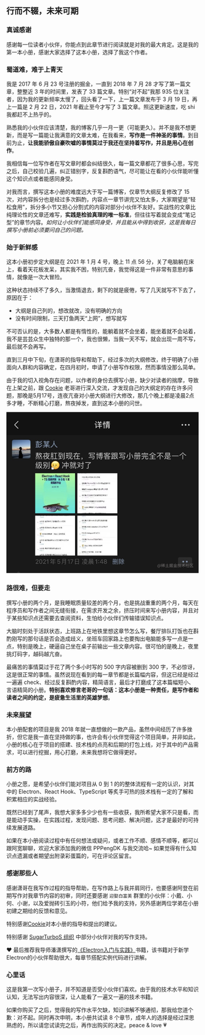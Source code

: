 ## 行而不辍，未来可期

### 真诚感谢

感谢每一位读者小伙伴，你能点到此章节进行阅读就是对我的最大肯定。这是我的第一本小册，感谢大家选择了这本小册，选择了我这个作者。

### 蜀道难，难于上青天

我是 2017 年 6 月 23 号注册的掘金，一直到 2018 年 7 月 28 才写了第一篇文章，整整近 3 年的时间里，发表了 33 篇文章。特别“对不起”我那 935 位关注者，因为我的更新频率太慢了，回头看了一下，上一篇文章发布于 3 月 19 日，再上一篇是 2 月 22 日，2021 年截止至今才写了 3 篇文章。照这更新速度，吃 shi 我都赶不上热乎的。

熟悉我的小伙伴应该清楚，我的博客几乎一月一更（可能更久）。并不是我不想更新，而是写一篇能让我满意的文章太难，在我看来，**写作是一件神圣的事情**。到目前为止，**让我能骄傲自豪吹嘘的事情莫过于我还在坚持着写作，并且是用心在创作**。

我相信每一位写作者在写文章时都会纠结很久，每一篇文章都花了很多心思，写完之后，自己校验几遍，纠正错别字，反复斟酌语气，尽可能让在看的小伙伴能听懂这个知识点或者能感同身受。

对我而言，撰写这本小册的难度远大于写一篇博客，仅章节大纲反复修改了 15 次，对内容拆分也是经过多次斟酌，内容点一章节讲完又怕太多，大家期望是“轻松食用”，拆分多小节又担心分割式的内容对部分小伙伴不友好。实战性的文章比纯理论性的文章还难写，**实践是检验真理的唯一标准**，但往往写着就会变成“笔记型”的章节内容。_如何让小伙伴们能感同身受，并且能从中得到收获，这是我每日撰写小册前必须要问自己的问题。_

### 始于新鲜感

这本小册初步定大纲是在 2021 年 1 月 4 号，晚上 11 点 56 分，关了电脑躺在床上，看着天花板发呆，其实我不困，特别亢奋，我觉得这是一件非常有意思的事情，就像是一次大冒险。

这种状态持续不了多久，当激情退去，剩下的就是疲倦，写了几天就写不下去了，原因在于：

- 大纲是自己列的，想改就改，没有明确的方向
- 没有时间限制，三天打鱼两天“上网”，想写就写

不可否认的是，大多数人都是有惰性的，能躺着就不会坐着，能坐着就不会站着，我不是芸芸众生中独特的那一个，我也很懒，当我一天不写，就会出现一周不写，最后就不会再写。

直到三月中下旬，在潇哥的指导和帮助下，经过多次的大纲修改，终于明确了小册面向人群和内容确定，在四月初时，申请了小册写作权限，然而事情没那么简单。

由于我的切入视角存在问题，以作者的身份去撰写小册，缺少对读者的揣摩，导致在上架之前，跟 [Cookie](https://juejin.cn/user/2717648473821736) 老哥进行深入交流，才发现自己的大纲定的存在许多问题，那晚是5月17号，连夜亢奋对小册大纲进行大修改，那几个晚上都是凌晨2点多才睡，不断精心打磨，熬夜掉发，直到这本小册的问世。

![image.png](./images/8c3cfab5e6f643608ca8f132d0b68bc3~tplv-k3u1fbpfcp-watermark.image.png)

### 路很难，但要走

撰写小册的两个月，是我睡眠质量较差的两个月，也是挑战重重的两个月，每天在程序员和写作者之间无缝衔接，在需求开发之余，挤压时间来写小册内容，并且对于某些知识点还需要去查阅资料，生怕给小伙伴们传输错误知识点。

大脑时刻处于活跃状态，上班路上在地铁里想这章节怎么写，餐厅排队打饭也在斟酌刚写的那句话是否会造成歧义，坐班车回家路上也要掏出电脑能多写一点是一点，特别是晚上，硬逼自己坐在桌子前输出一些文章内容。很可怕的是晚上，夜里挑灯码字，越码越亢奋。

最痛苦的事情莫过于花了两个多小时写的 500 字内容被删到 300 字，不必惊讶，这是很正常的事情。虽然说现在看到的每一章节都是长篇幅内容，但这已经是经过一遍遍 check、经过反复斟酌内容，精简语言，最后才打磨成了这本篇幅短小、言语精简的小册。**特别喜欢修言老哥的一句话：这本小册是一种责任，是写作者和读者之间的约定，是疲惫生活里的英雄梦想**。

### 未来展望

本小册配套的项目是我 2018 年就一直想做的一款产品，虽然中间经历了许多挫折，但它是我一直在坚持做的事，也许会有小伙伴觉得这个项目简单，并非如此，小册的核心在于项目的搭建、技术栈的点亮和后期的打包上线，对于其中的产品需求，可以进行挖掘，用心打磨，未来我想将它做得更好。

### 前方的路

小册之愿，是希望小伙伴们能对项目从 0 到 1 的的整体流程有一定的认识，对其中的 Electron、React Hook、TypeScript 等炙手可热的技术栈有一定的了解和积累相应的实战经验。

既然已经到了尾声，我想大家多多少少也有一些收获，我所希望大家不只是看，而是能动手实操，在实践过程，发现问题、思考问题、解决问题，这才是最好的可持续发展道路。

如果在本小册阅读过程中有任何想法或疑问，或者工作不顺、感情不顺等，都可以跟阿宽聊聊，欢迎大家添加我的微信 PPPengDK 与我交流哈~ 如果觉得有什么知识点遗漏或者期望出附录彩蛋篇的，可在评论区留言。

### 感谢那些人

感谢潇哥在我写作过程的指导帮助，在写作路上与我并肩同行，也要感谢阿登在前期写作对我章节内容的初审，同时还要感谢 `迎娶白富美` 群里的小伙伴：小戴、小何、小谢，以及爱抛砖引玉的小符，他们给予我的支持，另外感谢两位学弟在小册初建之期给的反馈和意见。

特别感谢[Cookie](https://juejin.cn/user/2717648473821736)对本小册的指导和提出的建议。

特别感谢 [SugarTurboS 组织](https://github.com/SugarTurboS) 中部分小伙伴对我的写作支持。

❤ 最后推荐我导师潘潇撰写的[《Electron入门与实践》](http://product.dangdang.com/29380188.html)书籍，该书籍对于新学Electron的小伙伴帮助很大，每章节搭配实例代码进行讲解。

### 心里话

这是我第一次写小册子，并不知道是否受小伙伴们喜欢。由于我的技术水平和知识认知，无法写出内容很深，让人能看了一遍又一遍的技术书籍。

如果你购买了之后，觉得我的写作水平欠缺，知识讲解不够通彻，那我给您道个歉：对不起。同时再次申明，本小册共试读 8 个章节，成年人的选择是经过深思熟虑的，所以请您试读完之后，再作出购买的决定。peace & love 💗